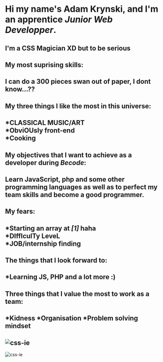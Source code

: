 # Hi my name's Adam Krynski, and I'm an apprentice <i>Junior Web Developper</i>.
## I'm a CSS Magician XD but to be serious
## My most suprising skills:
## I can do a 300 pieces swan out of paper, I dont know...??
## My <b>three</b> things I like the most in this universe:
## *CLASSICAL MUSIC/ART <br> *ObviOUsly front-end <br> *Cooking
## My objectives that I want to achieve as a developer during <b><i>Becode</b></i>:
## Learn JavaScript, php and some other programming languages as well as to perfect my team skills and become a good programmer.
## My fears:
## *Starting an array at <b><i>[1]</b></i> haha <br> *DIffIculTy LeveL <br> *JOB/internship finding <br> 
## The things that I look forward to:
## *Learning JS, PHP  and a lot more :)
## Three things that I value the most to work as a team:
## *Kidness *Organisation *Problem solving mindset
## ![css-ie](https://media.tenor.com/rf88Pwf2KcsAAAAC/css-ie.gif)
![css-ie](https://media.tenor.com/6wKsTgDLxiYAAAAM/kushchenko-dev.gif)




